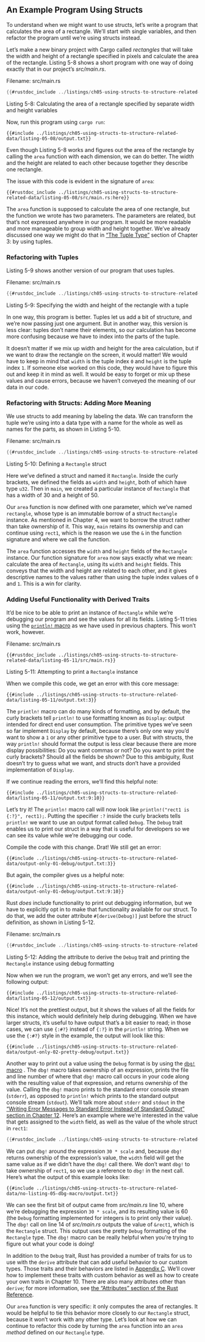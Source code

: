 ## An Example Program Using Structs

To understand when we might want to use structs, let’s write a program that
calculates the area of a rectangle. We’ll start with single variables, and then
refactor the program until we’re using structs instead.

Let’s make a new binary project with Cargo called *rectangles* that will take
the width and height of a rectangle specified in pixels and calculate the area
of the rectangle. Listing 5-8 shows a short program with one way of doing
exactly that in our project’s *src/main.rs*.

<span class="filename">Filename: src/main.rs</span>

```rust
{{#rustdoc_include ../listings/ch05-using-structs-to-structure-related-data/listing-05-08/src/main.rs:all}}
```

<span class="caption">Listing 5-8: Calculating the area of a rectangle
specified by separate width and height variables</span>

Now, run this program using `cargo run`:

```console
{{#include ../listings/ch05-using-structs-to-structure-related-data/listing-05-08/output.txt}}
```

Even though Listing 5-8 works and figures out the area of the rectangle by
calling the `area` function with each dimension, we can do better. The width
and the height are related to each other because together they describe one
rectangle.

The issue with this code is evident in the signature of `area`:

```rust,ignore
{{#rustdoc_include ../listings/ch05-using-structs-to-structure-related-data/listing-05-08/src/main.rs:here}}
```

The `area` function is supposed to calculate the area of one rectangle, but the
function we wrote has two parameters. The parameters are related, but that’s
not expressed anywhere in our program. It would be more readable and more
manageable to group width and height together. We’ve already discussed one way
we might do that in [“The Tuple Type”][the-tuple-type]<!-- ignore --> section
of Chapter 3: by using tuples.

### Refactoring with Tuples

Listing 5-9 shows another version of our program that uses tuples.

<span class="filename">Filename: src/main.rs</span>

```rust
{{#rustdoc_include ../listings/ch05-using-structs-to-structure-related-data/listing-05-09/src/main.rs}}
```

<span class="caption">Listing 5-9: Specifying the width and height of the
rectangle with a tuple</span>

In one way, this program is better. Tuples let us add a bit of structure, and
we’re now passing just one argument. But in another way, this version is less
clear: tuples don’t name their elements, so our calculation has become more
confusing because we have to index into the parts of the tuple.

It doesn’t matter if we mix up width and height for the area calculation, but
if we want to draw the rectangle on the screen, it would matter! We would have
to keep in mind that `width` is the tuple index `0` and `height` is the tuple
index `1`. If someone else worked on this code, they would have to figure this
out and keep it in mind as well. It would be easy to forget or mix up these
values and cause errors, because we haven’t conveyed the meaning of our data in
our code.

### Refactoring with Structs: Adding More Meaning

We use structs to add meaning by labeling the data. We can transform the tuple
we’re using into a data type with a name for the whole as well as names for the
parts, as shown in Listing 5-10.

<span class="filename">Filename: src/main.rs</span>

```rust
{{#rustdoc_include ../listings/ch05-using-structs-to-structure-related-data/listing-05-10/src/main.rs}}
```

<span class="caption">Listing 5-10: Defining a `Rectangle` struct</span>

Here we’ve defined a struct and named it `Rectangle`. Inside the curly
brackets, we defined the fields as `width` and `height`, both of which have
type `u32`. Then in `main`, we created a particular instance of `Rectangle`
that has a width of 30 and a height of 50.

Our `area` function is now defined with one parameter, which we’ve named
`rectangle`, whose type is an immutable borrow of a struct `Rectangle`
instance. As mentioned in Chapter 4, we want to borrow the struct rather than
take ownership of it. This way, `main` retains its ownership and can continue
using `rect1`, which is the reason we use the `&` in the function signature and
where we call the function.

The `area` function accesses the `width` and `height` fields of the `Rectangle`
instance. Our function signature for `area` now says exactly what we mean:
calculate the area of `Rectangle`, using its `width` and `height` fields. This
conveys that the width and height are related to each other, and it gives
descriptive names to the values rather than using the tuple index values of `0`
and `1`. This is a win for clarity.

### Adding Useful Functionality with Derived Traits

It’d be nice to be able to print an instance of `Rectangle` while we’re
debugging our program and see the values for all its fields. Listing 5-11 tries
using the [`println!` macro][println]<!-- ignore --> as we have used in
previous chapters. This won’t work, however.

<span class="filename">Filename: src/main.rs</span>

```rust,compile_fail
{{#rustdoc_include ../listings/ch05-using-structs-to-structure-related-data/listing-05-11/src/main.rs}}
```

<span class="caption">Listing 5-11: Attempting to print a `Rectangle`
instance</span>

When we compile this code, we get an error with this core message:

```text
{{#include ../listings/ch05-using-structs-to-structure-related-data/listing-05-11/output.txt:3}}
```

The `println!` macro can do many kinds of formatting, and by default, the curly
brackets tell `println!` to use formatting known as `Display`: output intended
for direct end user consumption. The primitive types we’ve seen so far
implement `Display` by default, because there’s only one way you’d want to show
a `1` or any other primitive type to a user. But with structs, the way
`println!` should format the output is less clear because there are more
display possibilities: Do you want commas or not? Do you want to print the
curly brackets? Should all the fields be shown? Due to this ambiguity, Rust
doesn’t try to guess what we want, and structs don’t have a provided
implementation of `Display`.

If we continue reading the errors, we’ll find this helpful note:

```text
{{#include ../listings/ch05-using-structs-to-structure-related-data/listing-05-11/output.txt:9:10}}
```

Let’s try it! The `println!` macro call will now look like `println!("rect1 is
{:?}", rect1);`. Putting the specifier `:?` inside the curly brackets tells
`println!` we want to use an output format called `Debug`. The `Debug` trait
enables us to print our struct in a way that is useful for developers so we can
see its value while we’re debugging our code.

Compile the code with this change. Drat! We still get an error:

```text
{{#include ../listings/ch05-using-structs-to-structure-related-data/output-only-01-debug/output.txt:3}}
```

But again, the compiler gives us a helpful note:

```text
{{#include ../listings/ch05-using-structs-to-structure-related-data/output-only-01-debug/output.txt:9:10}}
```

Rust *does* include functionality to print out debugging information, but we
have to explicitly opt in to make that functionality available for our struct.
To do that, we add the outer attribute `#[derive(Debug)]` just before the
struct definition, as shown in Listing 5-12.

<span class="filename">Filename: src/main.rs</span>

```rust
{{#rustdoc_include ../listings/ch05-using-structs-to-structure-related-data/listing-05-12/src/main.rs}}
```

<span class="caption">Listing 5-12: Adding the attribute to derive the `Debug`
trait and printing the `Rectangle` instance using debug formatting</span>

Now when we run the program, we won’t get any errors, and we’ll see the
following output:

```console
{{#include ../listings/ch05-using-structs-to-structure-related-data/listing-05-12/output.txt}}
```

Nice! It’s not the prettiest output, but it shows the values of all the fields
for this instance, which would definitely help during debugging. When we have
larger structs, it’s useful to have output that’s a bit easier to read; in
those cases, we can use `{:#?}` instead of `{:?}` in the `println!` string.
When we use the `{:#?}` style in the example, the output will look like this:

```console
{{#include ../listings/ch05-using-structs-to-structure-related-data/output-only-02-pretty-debug/output.txt}}
```

Another way to print out a value using the `Debug` format is by using the
[`dbg!` macro][dbg] <!-- ignore -->. The `dbg!` macro takes ownership of an
expression, prints the file and line number of where that `dbg!` macro call
occurs in your code along with the resulting value of that expression, and
returns ownership of the value. Calling the `dbg!` macro prints to the standard
error console stream (`stderr`), as opposed to `println!` which prints to the
standard output console stream (`stdout`). We’ll talk more about `stderr` and
`stdout` in the [“Writing Error Messages to Standard Error Instead of Standard
Output” section in Chapter 12][err]<!-- ignore -->. Here’s an example where
we’re interested in the value that gets assigned to the `width` field, as well
as the value of the whole struct in `rect1`:

```rust
{{#rustdoc_include ../listings/ch05-using-structs-to-structure-related-data/no-listing-05-dbg-macro/src/main.rs}}
```

We can put `dbg!` around the expression `30 * scale` and, because `dbg!`
returns ownership of the expression’s value, the `width` field will get the
same value as if we didn’t have the `dbg!` call there. We don’t want `dbg!` to
take ownership of `rect1`, so we use a reference to `dbg!` in the next call.
Here’s what the output of this example looks like:

```console
{{#include ../listings/ch05-using-structs-to-structure-related-data/no-listing-05-dbg-macro/output.txt}}
```

We can see the first bit of output came from *src/main.rs* line 10, where we’re
debugging the expression `30 * scale`, and its resulting value is 60 (the
`Debug` formatting implemented for integers is to print only their value). The
`dbg!` call on line 14 of *src/main.rs* outputs the value of `&rect1`, which is
the `Rectangle` struct. This output uses the pretty `Debug` formatting of the
`Rectangle` type. The `dbg!` macro can be really helpful when you’re trying to
figure out what your code is doing!

In addition to the `Debug` trait, Rust has provided a number of traits for us
to use with the `derive` attribute that can add useful behavior to our custom
types. Those traits and their behaviors are listed in [Appendix C][app-c]<!--
ignore -->. We’ll cover how to implement these traits with custom behavior as
well as how to create your own traits in Chapter 10. There are also many
attributes other than `derive`; for more information, see [the “Attributes”
section of the Rust Reference][attributes].

Our `area` function is very specific: it only computes the area of rectangles.
It would be helpful to tie this behavior more closely to our `Rectangle`
struct, because it won’t work with any other type. Let’s look at how we can
continue to refactor this code by turning the `area` function into an `area`
*method* defined on our `Rectangle` type.

[the-tuple-type]: ch03-02-data-types.html#the-tuple-type
[app-c]: appendix-03-derivable-traits.md
[println]: ../std/macro.println.html
[dbg]: ../std/macro.dbg.html
[err]: ch12-06-writing-to-stderr-instead-of-stdout.html
[attributes]: ../reference/attributes.html
